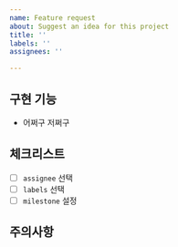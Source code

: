 ```yaml
---
name: Feature request
about: Suggest an idea for this project
title: ''
labels: ''
assignees: ''

---
```


## 구현 기능
- 어쩌구 저쩌구
## 체크리스트
-[ ] ``assignee`` 선택
-[ ] ``labels`` 선택
-[ ] ``milestone`` 설정
## 주의사항

